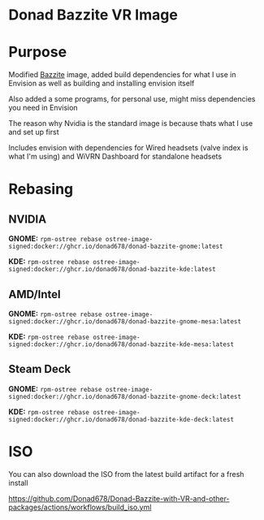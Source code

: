 # Donad Bazzite VR Image

# Purpose

Modified [Bazzite](https://github.com/ublue-os/bazzite) image, added build dependencies for what I use in Envision as well as building and installing envision itself

Also added a some programs, for personal use, might miss dependencies you need in Envision

The reason why Nvidia is the standard image is because thats what I use and set up first

Includes envision with dependencies for Wired headsets (valve index is what I'm using) and WiVRN Dashboard for standalone headsets

# Rebasing

## NVIDIA

**GNOME:** ```rpm-ostree rebase ostree-image-signed:docker://ghcr.io/donad678/donad-bazzite-gnome:latest```

**KDE:** ```rpm-ostree rebase ostree-image-signed:docker://ghcr.io/donad678/donad-bazzite-kde:latest```

## AMD/Intel

**GNOME:** ```rpm-ostree rebase ostree-image-signed:docker://ghcr.io/donad678/donad-bazzite-gnome-mesa:latest```

**KDE:** ```rpm-ostree rebase ostree-image-signed:docker://ghcr.io/donad678/donad-bazzite-kde-mesa:latest```

## Steam Deck

**GNOME:** ```rpm-ostree rebase ostree-image-signed:docker://ghcr.io/donad678/donad-bazzite-gnome-deck:latest```

**KDE:** ```rpm-ostree rebase ostree-image-signed:docker://ghcr.io/donad678/donad-bazzite-kde-deck:latest```

# ISO

You can also download the ISO from the latest build artifact for a fresh install

https://github.com/Donad678/Donad-Bazzite-with-VR-and-other-packages/actions/workflows/build_iso.yml
